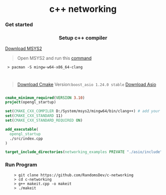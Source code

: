 <h1 align='center'> c++ networking </h1>

### Get started

<h3 align='center'>Setup c++ compiler</h3>

 <a href='https://www.msys2.org/'>Download MSYS2 </a>
 > Open MSYS2 and run this <a href = 'https://packages.msys2.org/package/mingw-w64-x86_64-clang'>command</a>
 ```command
  > pacman -S mingw-w64-x86_64-clang
 ```

#  
<!-- https://sourceforge.net/projects/asio/ -->

> <a href='https://cmake.org/download/'>Download Cmake</a>
> Version:`boost_asio 1.24.0 stable`
<a align='center' href='https://sourceforge.net/projects/asio/'>Download Asio</a>

```CMAKE

cmake_minimum_required(VERSION 3.10)
project(opengl_startup)

set(CMAKE_CXX_COMPILER D:/System/msys2/mingw64/bin/clang++) # add your compiler path
set(CMAKE_CXX_STANDARD 11)
set(CMAKE_CXX_STANDARD_REQUIRED ON)

add_executable(
  opengl_startup
  ./src/index.cpp
)

target_include_directories(networking_examples PRIVATE "./asio/include")

```



### Run Program

```command
	> git clone https://github.com/RandomsDev/c-networking
	> cd c-networking
	> g++ makeit.cpp -o makeit
	> ./makeit
```

#

<!-- g++ makeit.cpp -o makeit -->
